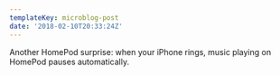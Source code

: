 ```yaml
---
templateKey: microblog-post
date: '2018-02-10T20:33:24Z'
---
```


Another HomePod surprise: when your iPhone rings, music playing on HomePod pauses automatically.

